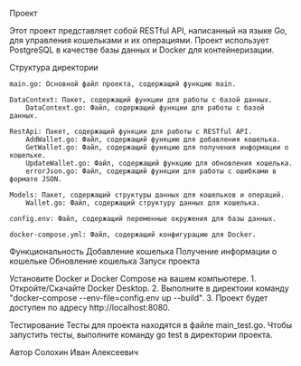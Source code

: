 Проект

Этот проект представляет собой RESTful API, написанный на языке Go, для управления кошельками и их операциями. Проект использует PostgreSQL в качестве базы данных и Docker для контейнеризации.

Структура директории

    main.go: Основной файл проекта, содержащий функцию main.

    DataContext: Пакет, содержащий функции для работы с базой данных.
        DataContext.go: Файл, содержащий функции для работы с базой данных.

    RestApi: Пакет, содержащий функции для работы с RESTful API.
        AddWallet.go: Файл, содержащий функцию для добавления кошелька.
        GetWallet.go: Файл, содержащий функцию для получения информации о кошельке.
        UpdateWallet.go: Файл, содержащий функцию для обновления кошелька.
        errorJson.go: Файл, содержащий функции для работы с ошибками в формате JSON.

    Models: Пакет, содержащий структуры данных для кошельков и операций.
        Wallet.go: Файл, содержащий структуру данных для кошелька.

    config.env: Файл, содержащий переменные окружения для базы данных.

    docker-compose.yml: Файл, содержащий конфигурацию для Docker.

Функциональность
    Добавление кошелька
    Получение информации о кошельке
    Обновление кошелька
    Запуск проекта

Установите Docker и Docker Compose на вашем компьютере.
    1. Откройте/Скачайте Docker Desktop.
    2. Выполните в директоии команду "docker-compose --env-file=config.env up --build".
    3. Проект будет доступен по адресу http://localhost:8080.

Тестирование
    Тесты для проекта находятся в файле main_test.go.
    Чтобы запустить тесты, выполните команду go test в директории проекта.

Автор
    Солохин Иван Алексеевич
